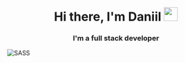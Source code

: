 <h1 align="center">Hi there, I'm Daniil
  <img src="https://github.com/blackcater/blackcater/raw/main/images/Hi.gif" height="32"/>
</h1>
<h3 align="center">I'm a full stack developer</h3>


  ![SASS](https://img.shields.io/badge/SASS-hotpink.svg?style=for-the-badge&logo=SASS&logoColor=white)


